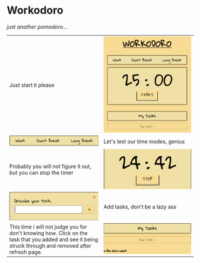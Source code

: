# Workodoro
*just another pomodoro...*

<table>
  <tr>
    <td width="350">Just start it please</td>
    <td width="350"><img alt="img-1" src="./assets/img/img1.jpg" /></td>
  </tr>
  
  <tr>
    <td><img alt="img-2" src="./assets/img/img2.jpg" /></td>
    <td>Let's test our time modes, genius</td>
  </tr>

  <tr>
    <td>Probably you will not figure it out, but you can stop the timer</td>
    <td><img alt="img-3" src="./assets/img/img3.jpg" /></td>
  </tr>

  <tr>
    <td><img alt="img-4" src="./assets/img/img4.jpg" /></td>
    <td>Add tasks, don't be a lazy ass</td>
  </tr>
  
  <tr>
    <td>This time i will not judge you for don't knowing how. Click on the task that you added and see it being struck through and removed after refresh page.</td>
    <td><img alt="img-5" src="./assets/img/img5.jpg" /></td>
  </tr>
</table>
